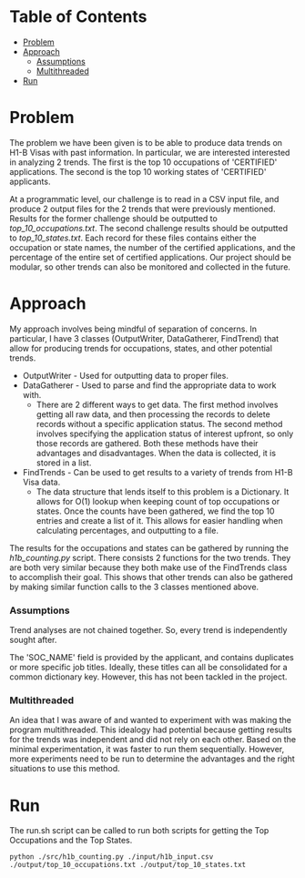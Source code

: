 # Table of Contents
- [Problem](README.md#Problem)
- [Approach](README.md#Approach)
    - [Assumptions](README.md###Assumptions)
    - [Multithreaded](README.md###Multithreaded)
- [Run](README.md#Run)

# Problem

The problem we have been given is to be able to produce data trends on H1-B
Visas with past information. In particular, we are interested interested in
analyzing 2 trends. The first is the top 10 occupations of 'CERTIFIED'
applications. The second is the top 10 working states of 'CERTIFIED' applicants.

At a programmatic level, our challenge is to read in a CSV input file, and
produce 2 output files for the 2 trends that were previously mentioned. Results
for the former challenge should be outputted to *top_10_occupations.txt*. The
second challenge results should be outputted to *top_10_states.txt*. Each record
for these files contains either the occupation or state names, the number of the
certified applications, and the percentage of the entire set of certified
applications. Our project should be modular, so other trends can also be
monitored and collected in the future.

# Approach

My approach involves being mindful of separation of concerns. In particular, I
have 3 classes (OutputWriter, DataGatherer, FindTrend) that allow for producing
trends for occupations, states, and other potential trends. 
- OutputWriter - Used for outputting data to proper files.
- DataGatherer - Used to parse and find the appropriate data to work with.
    - There are 2 different ways to get data. The first method involves getting
    all raw data, and then processing the records to delete records without a
    specific application status. The second method involves specifying the
    application status of interest upfront, so only those records are gathered.
    Both these methods have their advantages and disadvantages. When the data is
    collected, it is stored in a list.
- FindTrends - Can be used to get results to a variety of trends from H1-B Visa
    data.
    - The data structure that lends itself to this problem is a Dictionary. It
    allows for O(1) lookup when keeping count of top occupations or states.
    Once the counts have been gathered, we find the top 10 entries and create a
    list of it. This allows for easier handling when calculating percentages,
    and outputting to a file.

The results for the occupations and states can be gathered by running the
*h1b_counting.py* script. There consists 2 functions for the two trends. They
are both very similar because they both make use of the FindTrends class to
accomplish their goal. This shows that other trends can also be gathered by making similar function calls to the 3 classes mentioned above.


### Assumptions
Trend analyses are not chained together. So, every trend is independently sought
after.

The 'SOC_NAME' field is provided by the applicant, and contains duplicates or
more specific job titles. Ideally, these titles can all be consolidated for a
common dictionary key. However, this has not been tackled in the project.


### Multithreaded
An idea that I was aware of and wanted to experiment with was making the program
multithreaded. This idealogy had potential because getting results for the
trends was independent and did not rely on each other. Based on the minimal
experimentation, it was faster to run them sequentially. However, more
experiments need to be run to determine the advantages and the right situations
to use this method.


# Run

The run.sh script can be called to run both scripts for getting the Top
Occupations and the Top States.

    python ./src/h1b_counting.py ./input/h1b_input.csv ./output/top_10_occupations.txt ./output/top_10_states.txt
